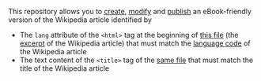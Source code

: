 This repository allows you to [create](), [modify]() and [publish]() an eBook-friendly version of the Wikipedia article identified by
* The `lang` attribute of the `<html>` tag at the beginning of [this file](../../tree/main/editable/excerpt.html) (the [excerpt](https://ebookipedia.github.io/excerpt) of the Wikipedia article) that must match the [language code](https://ebookipedia.github.io/lang) of the Wikipedia article
* The text content of the `<title>` tag of the [same file](../../tree/main/editable/excerpt.html) that must match the title of the Wikipedia article
